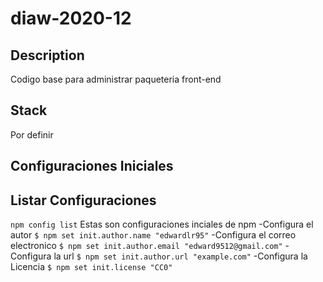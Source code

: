 # diaw-2020-12

## Description
Codigo base para administrar paqueteria front-end

## Stack
Por definir

## Configuraciones Iniciales
Listar Configuraciones
-
`npm config list`
Estas son configuraciones inciales de npm
-Configura el autor
`$ npm set init.author.name "edwardlr95"`
-Configura el correo electronico
`$ npm set init.author.email "edward9512@gmail.com"`
-Configura la url
`$ npm set init.author.url "example.com"`
-Configura la Licencia
`$ npm set init.license "CC0"`